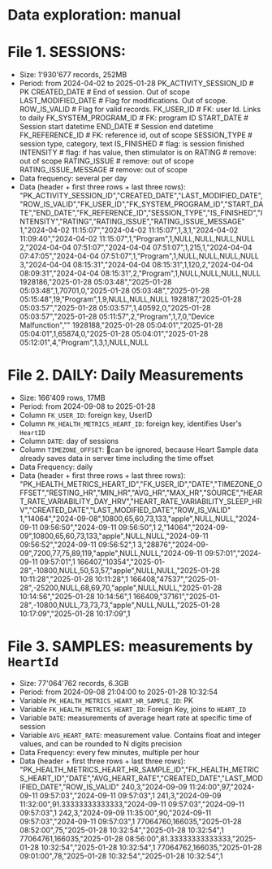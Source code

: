 # Data exploration: manual

# File 1. SESSIONS:
- Size: 1'930'677 records, 252MB
- Period: from 2024-04-02 to 2025-01-28
PK_ACTIVITY_SESSION_ID  # PK
CREATED_DATE            # End of session. Out of scope
LAST_MODIFIED_DATE      # Flag for modifications. Out of scope.
ROW_IS_VALID            # Flag for valid records.
FK_USER_ID              # FK: user Id. Links to daily
FK_SYSTEM_PROGRAM_ID    # FK: program ID
START_DATE              # Session start datetime
END_DATE                # Session end datetime
FK_REFERENCE_ID         # FK: reference id, out of scope
SESSION_TYPE            # session type, category, text
IS_FINISHED             # flag: is session finished
INTENSITY               # flag: if has value, then stimulator is on
RATING                  # remove: out of scope
RATING_ISSUE            # remove: out of scope
RATING_ISSUE_MESSAGE    # remove: out of scope
- Data frequency: several per day
- Data (header + first three rows + last three rows):
	"PK_ACTIVITY_SESSION_ID","CREATED_DATE","LAST_MODIFIED_DATE","ROW_IS_VALID","FK_USER_ID","FK_SYSTEM_PROGRAM_ID","START_DATE","END_DATE","FK_REFERENCE_ID","SESSION_TYPE","IS_FINISHED","INTENSITY","RATING","RATING_ISSUE","RATING_ISSUE_MESSAGE"
	1,"2024-04-02 11:15:07","2024-04-02 11:15:07",1,3,1,"2024-04-02 11:09:40","2024-04-02 11:15:07",1,"Program",1,NULL,NULL,NULL,NULL
	2,"2024-04-04 07:51:07","2024-04-04 07:51:07",1,215,1,"2024-04-04 07:47:05","2024-04-04 07:51:07",1,"Program",1,NULL,NULL,NULL,NULL
	3,"2024-04-04 08:15:31","2024-04-04 08:15:31",1,120,2,"2024-04-04 08:09:31","2024-04-04 08:15:31",2,"Program",1,NULL,NULL,NULL,NULL
	1928186,"2025-01-28 05:03:48","2025-01-28 05:03:48",1,70701,0,"2025-01-28 05:03:48","2025-01-28 05:15:48",19,"Program",1,9,NULL,NULL,NULL
	1928187,"2025-01-28 05:03:57","2025-01-28 05:03:57",1,40592,0,"2025-01-28 05:03:57","2025-01-28 05:11:57",2,"Program",1,7,0,"Device Malfunction",""
	1928188,"2025-01-28 05:04:01","2025-01-28 05:04:01",1,65874,0,"2025-01-28 05:04:01","2025-01-28 05:12:01",4,"Program",1,3,1,NULL,NULL


# File 2. DAILY: Daily Measurements
- Size: 166'409 rows, 17MB
- Period: from 2024-09-08 to 2025-01-28
- Column `FK_USER_ID`: foreign key, UserID
- Column `PK_HEALTH_METRICS_HEART_ID`: foreign key, identifies User's `HeartID`
- Column `DATE`: day of sessions
- Column `TIMEZONE_OFFSET`: can be ignored, because Heart Sample data already saves data in server time including the time offset
- Data Frequency: daily
- Data (header + first three rows + last three rows):
	"PK_HEALTH_METRICS_HEART_ID","FK_USER_ID","DATE","TIMEZONE_OFFSET","RESTING_HR","MIN_HR","AVG_HR","MAX_HR","SOURCE","HEART_RATE_VARIABILITY_DAY_HRV","HEART_RATE_VARIABILITY_SLEEP_HRV","CREATED_DATE","LAST_MODIFIED_DATE","ROW_IS_VALID"
	1,"14064","2024-09-08",10800,65,60,73,133,"apple",NULL,NULL,"2024-09-11 09:56:50","2024-09-11 09:56:50",1
	2,"14064","2024-09-09",10800,65,60,73,133,"apple",NULL,NULL,"2024-09-11 09:56:52","2024-09-11 09:56:52",1
	3,"28876","2024-09-09",7200,77,75,89,119,"apple",NULL,NULL,"2024-09-11 09:57:01","2024-09-11 09:57:01",1
	166407,"10354","2025-01-28",-10800,NULL,50,53,57,"apple",NULL,NULL,"2025-01-28 10:11:28","2025-01-28 10:11:28",1
	166408,"47537","2025-01-28",-25200,NULL,68,69,70,"apple",NULL,NULL,"2025-01-28 10:14:56","2025-01-28 10:14:56",1
	166409,"37161","2025-01-28",-10800,NULL,73,73,73,"apple",NULL,NULL,"2025-01-28 10:17:09","2025-01-28 10:17:09",1


# File 3. SAMPLES: measurements by `HeartId`
- Size: 77'064'762 records, 6.3GB
- Period: from 2024-09-08 21:04:00 to 2025-01-28 10:32:54
- Variable `PK_HEALTH_METRICS_HEART_HR_SAMPLE_ID`: PK
- Variable `FK_HEALTH_METRICS_HEART_ID`: Foreign Key, joins to `HEART_ID`
- Variable `DATE`: measurements of average heart rate at specific time of session
- Variable `AVG_HEART_RATE`: measurement value. Contains float and integer values, and can be rounded to N digits precision
- Data Frequency: every few minutes, multiple per hour
- Data (header + first three rows + last three rows):
	"PK_HEALTH_METRICS_HEART_HR_SAMPLE_ID","FK_HEALTH_METRICS_HEART_ID","DATE","AVG_HEART_RATE","CREATED_DATE","LAST_MODIFIED_DATE","ROW_IS_VALID"
	240,3,"2024-09-09 11:24:00",97,"2024-09-11 09:57:03","2024-09-11 09:57:03",1
	241,3,"2024-09-09 11:32:00",91.33333333333333,"2024-09-11 09:57:03","2024-09-11 09:57:03",1
	242,3,"2024-09-09 11:35:00",90,"2024-09-11 09:57:03","2024-09-11 09:57:03",1
	77064760,166035,"2025-01-28 08:52:00",75,"2025-01-28 10:32:54","2025-01-28 10:32:54",1
	77064761,166035,"2025-01-28 08:56:00",81.33333333333333,"2025-01-28 10:32:54","2025-01-28 10:32:54",1
	77064762,166035,"2025-01-28 09:01:00",78,"2025-01-28 10:32:54","2025-01-28 10:32:54",1
